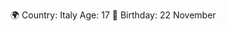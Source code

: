 🌍 Country: Italy
Age: 17
🎂 Birthday: 22 November

<!---
Coso04/Coso04 is a ✨ special ✨ repository because its `README.md` (this file) appears on your GitHub profile.
You can click the Preview link to take a look at your changes.
--->
